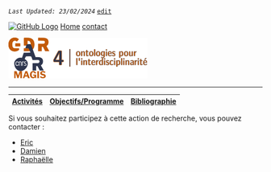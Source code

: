 
_`Last Updated: 23/02/2024`_ [`edit`](https://github.com/Madouck/markdown-pages/blob/main/pages/contact.md)

[![GitHub Logo](assets/user/github.png)](https://github.com/Madouck/markdown-pages)
[Home](.)
[contact](?page=contact)

![entête](img/2021-02_Icoentete-GDR_MAGIS_AR4.png)

---
| [Activités](?page=activites) | [Objectifs/Programme](?page=objectifs-et-programme) | [Bibliographie](?page=bibliographie) |
|---|---|---|
Si vous souhaitez participez à cette action de recherche, vous pouvez contacter :
- [Eric](mailto:eric.masson@univ-lille.fr)
- [Damien](mailto:damien.arvor@gmail.com)
- [Raphaëlle](mailto:raphaelle.krummeich@univ-rouen.fr)
